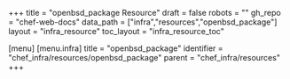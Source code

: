 +++
title = "openbsd_package Resource"
draft = false
robots = ""
gh_repo = "chef-web-docs"
data_path = ["infra","resources","openbsd_package"]
layout = "infra_resource"
toc_layout = "infra_resource_toc"

[menu]
  [menu.infra]
    title = "openbsd_package"
    identifier = "chef_infra/resources/openbsd_package"
    parent = "chef_infra/resources"
+++

<!-- The contents of this page are automatically generated from the openbsd_package.yaml file in the data directory. -->
<!-- To suggest a change, edit the https://github.com/chef/chef/blob/main/lib/chef/resource/openbsd_package.rb file
      and submit a pull request to the https://github.com/chef/chef repository. -->

